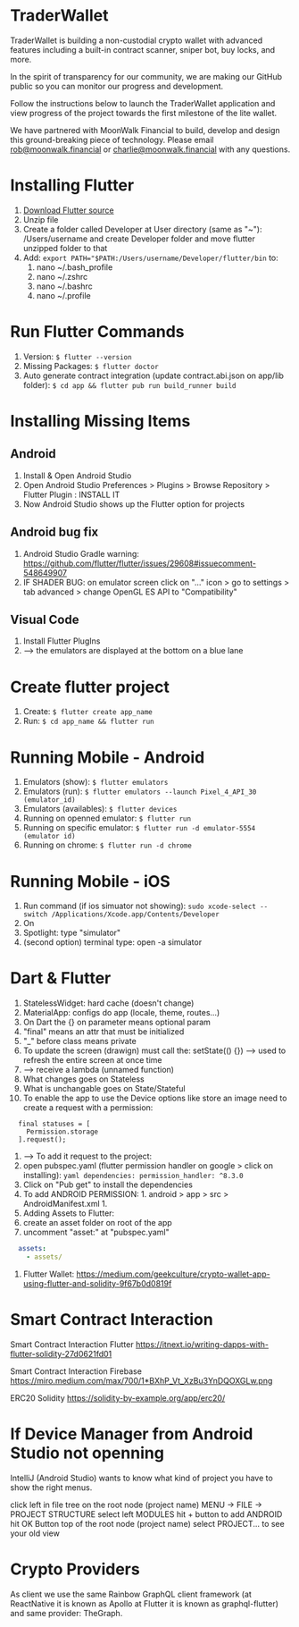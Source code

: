 # TraderWallet

TraderWallet is building a non-custodial crypto wallet with advanced features including a built-in contract scanner, sniper bot, buy locks, and more.

In the spirit of transparency for our community, we are making our GitHub public so you can monitor our progress and development. 

Follow the instructions below to launch the TraderWallet application and view progress of the project towards the first milestone of the lite wallet. 

We have partnered with MoonWalk Financial to build, develop and design this ground-breaking piece of technology. Please email rob@moonwalk.financial or charlie@moonwalk.financial with any questions.


# Installing Flutter

1. [Download Flutter source](https://docs.flutter.dev/get-started/install/macos)
1. Unzip file
1. Create a folder called Developer at User directory (same as "~"): /Users/username and create Developer folder and move flutter unzipped folder to that
1. Add: ``` export PATH="$PATH:/Users/username/Developer/flutter/bin ``` to:
    1. nano ~/.bash_profile
    1. nano ~/.zshrc
    1. nano ~/.bashrc
    1. nano ~/.profile

# Run Flutter Commands

1. Version: ``` $ flutter --version ```
1. Missing Packages: ``` $ flutter doctor ```
1. Auto generate contract integration (update contract.abi.json on app/lib folder): ``` $ cd app && flutter pub run build_runner build ```

# Installing Missing Items

## Android

1. Install & Open Android Studio
1. Open Android Studio Preferences > Plugins > Browse Repository > Flutter Plugin : INSTALL IT
1. Now Android Studio shows up the Flutter option for projects

## Android bug fix

1. Android Studio Gradle warning: https://github.com/flutter/flutter/issues/29608#issuecomment-548649907
1. IF SHADER BUG: on emulator screen click on "..." icon > go to settings > tab advanced > change OpenGL ES API to "Compatibility"

## Visual Code

1. Install Flutter PlugIns
1. --> the emulators are displayed at the bottom on a blue lane


# Create flutter project

1. Create: ``` $ flutter create app_name ```
1. Run: ``` $ cd app_name && flutter run ```

# Running Mobile - Android

1. Emulators (show): ``` $ flutter emulators ```
1. Emulators (run): ``` $ flutter emulators --launch Pixel_4_API_30 (emulator_id) ```
1. Emulators (availables): ``` $ flutter devices ```
1. Running on openned emulator: ``` $ flutter run ```
1. Running on specific emulator: ``` $ flutter run -d emulator-5554 (emulator id) ```
1. Running on chrome: ``` $ flutter run -d chrome ```

# Running Mobile - iOS

1. Run command (if ios simuator not showing): ``` sudo xcode-select --switch /Applications/Xcode.app/Contents/Developer ```
1. On  
1. Spotlight: type "simulator"
1. (second option) terminal type: open -a simulator

# Dart & Flutter

1. StatelessWidget: hard cache (doesn't change)
1. MaterialApp: configs do app (locale, theme, routes...)
1. On Dart the {} on parameter means optional param
1. "final" means an attr that must be initialized
1. "_" before class means private
1. To update the screen (drawign) must call the: setState(() {}) --> used to refresh the entire screen at once time
  1. --> receive a lambda (unnamed function)
1. What changes goes on Stateless
1. What is unchangable goes on State/Stateful
1. To enable the app to use the Device options like store an image need to create a request with a permission:
```
  final statuses = [
    Permission.storage
  ].request();
```
1. --> To add it request to the project:
  1. open pubspec.yaml (flutter permission handler on google > click on installing):
    ```yaml
      dependencies:
        permission_handler: ^8.3.0
    ```
  1. Click on "Pub get" to install the dependencies
  1. To add ANDROID PERMISSION:
    1. android > app > src > AndroidManifest.xml
    1. <uses-permission android:name="android.permission.WRITE_EXTERNAL...">
1. Adding Assets to Flutter:
  1. create an asset folder on root of the app
  1. uncomment "asset:" at "pubspec.yaml"
  ```yaml
    assets:
      - assets/
  ```
1. Flutter Wallet: https://medium.com/geekculture/crypto-wallet-app-using-flutter-and-solidity-9f67b0d0819f

# Smart Contract Interaction

Smart Contract Interaction Flutter
https://itnext.io/writing-dapps-with-flutter-solidity-27d0621fd01

Smart Contract Interaction Firebase
https://miro.medium.com/max/700/1*BXhP_Vt_XzBu3YnDQOXGLw.png

ERC20 Solidity
https://solidity-by-example.org/app/erc20/

# If Device Manager from Android Studio not openning

IntelliJ (Android Studio) wants to know what kind of project you have to show the right menus.

click left in file tree on the root node (project name)
MENU -> FILE -> PROJECT STRUCTURE
select left MODULES
hit + button to add ANDROID
hit OK Button
top of the root node (project name) select PROJECT... to see your old view

# Crypto Providers

As client we use the same Rainbow GraphQL client framework (at ReactNative it is known as Apollo at Flutter it is known as graphql-flutter) and same provider: TheGraph.
